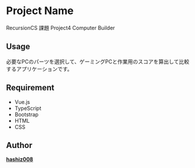 # Project Name
RecursionCS 課題 Project4 Computer Builder

## Usage
必要なPCのパーツを選択して、ゲーミングPCと作業用のスコアを算出して比較するアプリケーションです。

## Requirement
* Vue.js
* TypeScript
* Bootstrap
* HTML
* CSS

## Author
**<a href="https://github.com/hashiz008">hashiz008</a>** 
